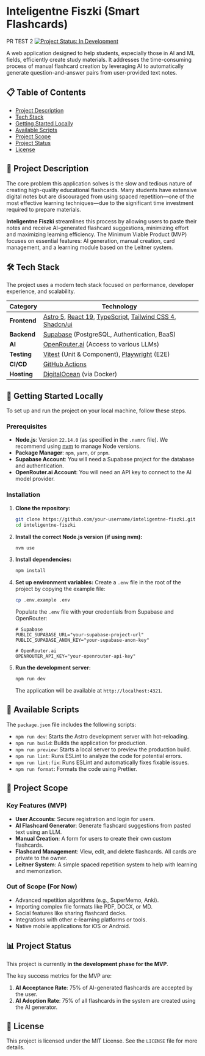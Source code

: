 # Inteligentne Fiszki (Smart Flashcards)
PR TEST 2
[![Project Status: In Development](https://img.shields.io/badge/status-in_development-blueviolet.svg)](https://shields.io)

A web application designed to help students, especially those in AI and ML fields, efficiently create study materials. It addresses the time-consuming process of manual flashcard creation by leveraging AI to automatically generate question-and-answer pairs from user-provided text notes.

## 📋 Table of Contents

- [Project Description](#project-description)
- [Tech Stack](#tech-stack)
- [Getting Started Locally](#getting-started-locally)
- [Available Scripts](#available-scripts)
- [Project Scope](#project-scope)
- [Project Status](#project-status)
- [License](#license)

## 📖 Project Description

The core problem this application solves is the slow and tedious nature of creating high-quality educational flashcards. Many students have extensive digital notes but are discouraged from using spaced repetition—one of the most effective learning techniques—due to the significant time investment required to prepare materials.

**Inteligentne Fiszki** streamlines this process by allowing users to paste their notes and receive AI-generated flashcard suggestions, minimizing effort and maximizing learning efficiency. The Minimum Viable Product (MVP) focuses on essential features: AI generation, manual creation, card management, and a learning module based on the Leitner system.

## 🛠️ Tech Stack

The project uses a modern tech stack focused on performance, developer experience, and scalability.

| Category     | Technology                                                                                                                                                                                      |
| ------------ | ----------------------------------------------------------------------------------------------------------------------------------------------------------------------------------------------- |
| **Frontend** | [Astro 5](https://astro.build/), [React 19](https://react.dev/), [TypeScript](https://www.typescriptlang.org/), [Tailwind CSS 4](https://tailwindcss.com/), [Shadcn/ui](https://ui.shadcn.com/) |
| **Backend**  | [Supabase](https://supabase.com/) (PostgreSQL, Authentication, BaaS)                                                                                                                            |
| **AI**       | [OpenRouter.ai](https://openrouter.ai/) (Access to various LLMs)                                                                                                                                |
| **Testing**  | [Vitest](https://vitest.dev/) (Unit & Component), [Playwright](https://playwright.dev/) (E2E)                                                                                                   |
| **CI/CD**    | [GitHub Actions](https://github.com/features/actions)                                                                                                                                           |
| **Hosting**  | [DigitalOcean](https://www.digitalocean.com/) (via Docker)                                                                                                                                      |

## 🚀 Getting Started Locally

To set up and run the project on your local machine, follow these steps.

### Prerequisites

- **Node.js**: Version `22.14.0` (as specified in the `.nvmrc` file). We recommend using [nvm](https://github.com/nvm-sh/nvm) to manage Node versions.
- **Package Manager**: `npm`, `yarn`, or `pnpm`.
- **Supabase Account**: You will need a Supabase project for the database and authentication.
- **OpenRouter.ai Account**: You will need an API key to connect to the AI model provider.

### Installation

1.  **Clone the repository:**

    ```sh
    git clone https://github.com/your-username/inteligentne-fiszki.git
    cd inteligentne-fiszki
    ```

2.  **Install the correct Node.js version (if using nvm):**

    ```sh
    nvm use
    ```

3.  **Install dependencies:**

    ```sh
    npm install
    ```

4.  **Set up environment variables:**
    Create a `.env` file in the root of the project by copying the example file:

    ```sh
    cp .env.example .env
    ```

    Populate the `.env` file with your credentials from Supabase and OpenRouter:

    ```env
    # Supabase
    PUBLIC_SUPABASE_URL="your-supabase-project-url"
    PUBLIC_SUPABASE_ANON_KEY="your-supabase-anon-key"

    # OpenRouter.ai
    OPENROUTER_API_KEY="your-openrouter-api-key"
    ```

5.  **Run the development server:**
    ```sh
    npm run dev
    ```
    The application will be available at `http://localhost:4321`.

## 📜 Available Scripts

The `package.json` file includes the following scripts:

- `npm run dev`: Starts the Astro development server with hot-reloading.
- `npm run build`: Builds the application for production.
- `npm run preview`: Starts a local server to preview the production build.
- `npm run lint`: Runs ESLint to analyze the code for potential errors.
- `npm run lint:fix`: Runs ESLint and automatically fixes fixable issues.
- `npm run format`: Formats the code using Prettier.

## 🎯 Project Scope

### Key Features (MVP)

- **User Accounts**: Secure registration and login for users.
- **AI Flashcard Generator**: Generate flashcard suggestions from pasted text using an LLM.
- **Manual Creation**: A form for users to create their own custom flashcards.
- **Flashcard Management**: View, edit, and delete flashcards. All cards are private to the owner.
- **Leitner System**: A simple spaced repetition system to help with learning and memorization.

### Out of Scope (For Now)

- Advanced repetition algorithms (e.g., SuperMemo, Anki).
- Importing complex file formats like PDF, DOCX, or MD.
- Social features like sharing flashcard decks.
- Integrations with other e-learning platforms or tools.
- Native mobile applications for iOS or Android.

## 📊 Project Status

This project is currently **in the development phase for the MVP**.

The key success metrics for the MVP are:

1.  **AI Acceptance Rate**: 75% of AI-generated flashcards are accepted by the user.
2.  **AI Adoption Rate**: 75% of all flashcards in the system are created using the AI generator.

## 📄 License

This project is licensed under the MIT License. See the `LICENSE` file for more details.
